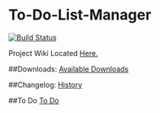 To-Do-List-Manager
==================
[![Build Status](https://travis-ci.org/computerfr33k/To-Do-List-Manager.png?branch=master)](https://travis-ci.org/computerfr33k/To-Do-List-Manager)

Project Wiki Located [Here.](http://to-do-list-manager.computerfr33k.com/tiki-index.php)

##Downloads:
[Available Downloads](http://to-do-list-manager.computerfr33k.com/tiki-index.php?page=Downloads)

##Changelog:
[History](http://to-do-list-manager.computerfr33k.com/tiki-index.php?page=Changelog)

##To Do
[To Do](http://to-do-list-manager.computerfr33k.com/tiki-index.php?page=ToDo)
